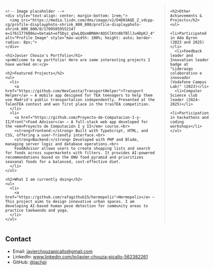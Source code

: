 <div style="display: flex; gap: 2rem;">

  <!-- Main Content -->
  <div style="flex: 4;">

    <!-- Image placeholder -->
    <div style="text-align: center; margin-bottom: 1rem;">
      <img src="https://media.licdn.com/dms/image/v2/D4D03AQE_Z_vdcpp-cg/profile-displayphoto-shrink_800_800/profile-displayphoto-shrink_800_800/0/1709585955214?e=1761177600&v=beta&t=ef5Dyz_qSwLQQxmBMAHrAQSClKtn8bTBllJu4DpKJ_4" alt="Profile Image" style="max-width: 100%; height: auto; border-radius: 8px;">
    </div>

    <h1>Javier Chouza's Portfolio</h1>
    <p>Welcome to my portfolio! Here are some interesting projects I have worked on:</p>

    <h2>Featured Projects</h2>
    <ul>
      <li>
        <a href="https://github.com/HevCuesta/TransportHelper">Transport Helper</a> — A mobile app designed for TEA teenagers to help them use Madrid's public transportation independently. Presented at the TalenTEA contest and won first place in the trasTEA competition.
      </li>
      <li>
        <a href="https://github.com/Proyecto-de-Computacion-I-y-II/Front">Food Advisor</a> — A full-stack web app developed for the <em>Proyecto de Computación I y II</em> course.<br>
        <strong>Frontend:</strong> Built with TypeScript, HTML, and CSS, offering a user-friendly interface.<br>
        <strong>Backend:</strong> Developed with PHP and Blade, managing server logic and database operations.<br>
        FoodAdvisor allows users to create shopping lists and search for foods across supermarkets with filters. It provides AI-powered recommendations based on the ONU food pyramid and prioritizes seasonal foods for a balanced, cost-effective diet.
      </li>
    </ul>

    <h2>What I am currently doing</h2>
    <ul>
      <li>
        <a href="https://github.com/rafagithub15/hermopolis">Hermopolis</a> — This project aims to design innovative urban spaces. I am developing AI-based human pose detection for community areas to practice taekwondo and yoga.
      </li>
    </ul>

  </div>

  <!-- Sidebar / Lateral Content -->
  <div style="flex: 2; border-left: 1px solid #ddd; padding-left: 1rem;">
    
    <h2>Other Achievements & Projects</h2>
    <ul>
      <li>Participated in Ada Byron (2023 and 2025)</li>
      <li>Feedback leader and Innovation leader badge at "Liderazgo colaborativo e innovador (Vodafone Campus Lab)" (2023)</li>
      <li>Computer Science club leader (2024–2025)</li>
      <li>Participation in hackathons and coding workshops</li>
    </ul>

  </div>
</div>

<h2>Contact</h2>
<ul>
  <li>Email: <a href="mailto:javierchouzapicallo@gmail.com">javierchouzapicallo@gmail.com</a></li>
  <li>LinkedIn: <a href="https://www.linkedin.com/in/javier-chouza-picallo-562382261">www.linkedin.com/in/javier-chouza-picallo-562382261</a></li>
  <li>GitHub: <a href="https://github.com/jachpi">@jachpi</a></li>
</ul>
